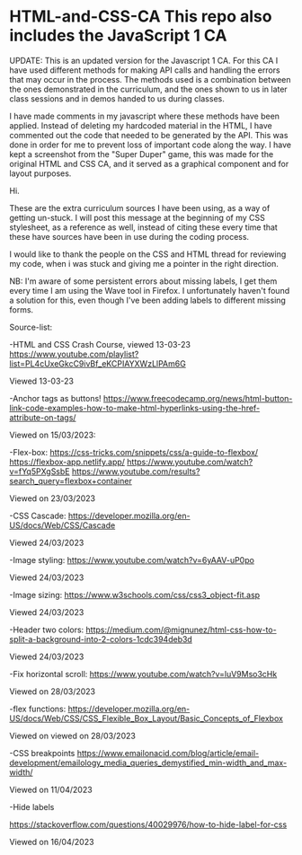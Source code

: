# HTML-and-CSS-CA   This repo also includes the JavaScript 1 CA

UPDATE: This is an updated version for the Javascript 1 CA. For this CA I have used different methods for making API calls and handling the errors that may occur in the process. The methods used is a combination between the ones demonstrated in the curriculum, and the ones shown to us in later class sessions and in demos handed to us during classes.

I have made comments in my javascript where these methods have been applied. Instead of deleting my hardcoded material in the HTML, I have commented out the code that needed to be generated by the API. This was done in order for me to prevent loss of important code along the way.
I have kept a screenshot from the "Super Duper" game, this was made for the original HTML and CSS CA, and it served as a graphical component and for layout purposes.

Hi.

These are the extra curriculum sources I have been using, as a way of getting un-stuck. I will post this message at the beginning of my CSS stylesheet, as a reference as well,
instead of citing these every time that these have sources have been in use during the coding process.

I would like to thank the people on the CSS and HTML thread for reviewing my code, when i was stuck and giving me a pointer in the right direction.

NB: I'm aware of some persistent errors about missing labels, I get them every time I am using the Wave tool in Firefox. I unfortunately haven't found a solution for this, even though I've been adding labels to different missing forms.

Source-list:

-HTML and CSS Crash Course, viewed 13-03-23
https://www.youtube.com/playlist?list=PL4cUxeGkcC9ivBf_eKCPIAYXWzLlPAm6G

Viewed 13-03-23

-Anchor tags as buttons!
https://www.freecodecamp.org/news/html-button-link-code-examples-how-to-make-html-hyperlinks-using-the-href-attribute-on-tags/

Viewed on 15/03/2023:

-Flex-box:
https://css-tricks.com/snippets/css/a-guide-to-flexbox/
https://flexbox-app.netlify.app/
https://www.youtube.com/watch?v=fYq5PXgSsbE
https://www.youtube.com/results?search_query=flexbox+container

Viewed on 23/03/2023

-CSS Cascade:
https://developer.mozilla.org/en-US/docs/Web/CSS/Cascade

Viewed 24/03/2023

-Image styling:
https://www.youtube.com/watch?v=6yAAV-uP0po

Viewed 24/03/2023

-Image sizing:
https://www.w3schools.com/css/css3_object-fit.asp

Viewed 24/03/2023

-Header two colors:
https://medium.com/@mignunez/html-css-how-to-split-a-background-into-2-colors-1cdc394deb3d

Viewed 24/03/2023

-Fix horizontal scroll:
https://www.youtube.com/watch?v=luV9Mso3cHk

Viewed on 28/03/2023

-flex functions:
https://developer.mozilla.org/en-US/docs/Web/CSS/CSS_Flexible_Box_Layout/Basic_Concepts_of_Flexbox

Viewed on viewed on 28/03/2023

-CSS breakpoints
https://www.emailonacid.com/blog/article/email-development/emailology_media_queries_demystified_min-width_and_max-width/

Viewed on 11/04/2023

-Hide labels

https://stackoverflow.com/questions/40029976/how-to-hide-label-for-css

Viewed on 16/04/2023
